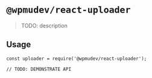 # `@wpmudev/react-uploader`

> TODO: description

## Usage

```
const uploader = require('@wpmudev/react-uploader');

// TODO: DEMONSTRATE API
```
